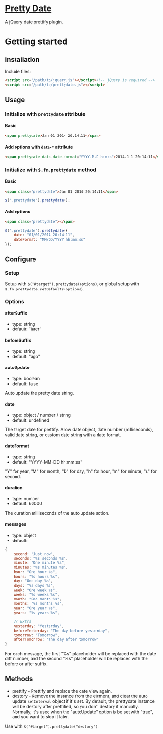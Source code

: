 # [Pretty Date](http://fengyuanchen.github.io/prettydate)

A jQuery date prettify plugin.


# Getting started


## Installation

Include files:

```html
<script src="/path/to/jquery.js"></script><!-- jQuery is required -->
<script src="/path/to/prettydate.js"></script>
```


## Usage

### Initialize with `prettydate` attribute

#### Basic

```html
<span prettydate>Jan 01 2014 20:14:11</span>
```

#### Add options with `data-*` attribute

```html
<span prettydate data-date-format="YYYY.M.D h:m:s">2014.1.1 20:14:11</span>
```


### Initialize with `$.fn.prettydate` method

#### Basic

```html
<span class="prettydate">Jan 01 2014 20:14:11</span>
```

```javascript
$(".prettydate").prettydate();
```

#### Add options

```html
<span class="prettydate"></span>
```

```javascript
$(".prettydate").prettydate({
    date: "01/01/2014 20:14:11",
    dateFormat: "MM/DD/YYYY hh:mm:ss"
});
```


## Configure

### Setup

Setup with `$("#target").prettydate(options)`, or global setup with `$.fn.prettydate.setDefaults(options)`.


### Options

#### afterSuffix

* type: string
* default: "later"


#### beforeSuffix

* type: string
* default: "ago"


#### autoUpdate

* type: boolean
* default: false

Auto update the pretty date string.


#### date

* type: object / number / string
* default: undefined

The target date for prettify. Allow date object, date number (milliseconds), valid date string, or custom date string with a date format.


#### dateFormat

* type: string
* default: "YYYY-MM-DD hh:mm:ss"

"Y" for year, "M" for month, "D" for day, "h" for hour, "m" for minute, "s" for second.


#### duration

* type: number
* default: 60000

The duration milliseconds of the auto update action.


#### messages

* type: object
* default:

```javascript
{
    second: "Just now",
    seconds: "%s seconds %s",
    minute: "One minute %s",
    minutes: "%s minutes %s",
    hour: "One hour %s",
    hours: "%s hours %s",
    day: "One day %s",
    days: "%s days %s",
    week: "One week %s",
    weeks: "%s weeks %s",
    month: "One month %s",
    months: "%s months %s",
    year: "One year %s",
    years: "%s years %s",

    // Extra
    yesterday: "Yesterday",
    beforeYesterday: "The day before yesterday",
    tomorrow: "Tomorrow",
    afterTomorrow: "The day after tomorrow"
}
```

For each message, the first "%s" placeholder will be replaced with the date diff number, and the second "%s" placeholder will be replaced with the before or after suffix.


## Methods

* prettify - Prettify and replace the date view again.
* destory - Remove the instance from the element, and clear the auto update `setInterval` object if it's set. By default, the prettydate instance will be destory after prettified, so you don't destory it manually. Normally, It's used when the "autoUpdate" option is be set with "true", and you want to stop it later.

Use with `$("#target").prettydate("destory")`.
